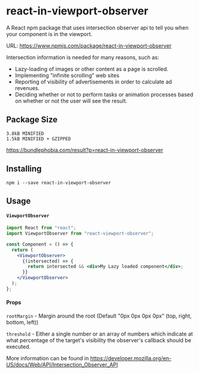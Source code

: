 # react-in-viewport-observer

A React npm package that uses intersection observer api to tell you when your component is in the viewport.

URL: https://www.npmjs.com/package/react-in-viewport-observer

Intersection information is needed for many reasons, such as:

- Lazy-loading of images or other content as a page is scrolled.
- Implementing "infinite scrolling" web sites
- Reporting of visibility of advertisements in order to calculate ad revenues.
- Deciding whether or not to perform tasks or animation processes based on whether or not the user will see the result.

## Package Size

```
3.8kB MINIFIED
1.5kB MINIFIED + GZIPPED
```

https://bundlephobia.com/result?p=react-in-viewport-observer

## Installing

```
npm i --save react-in-viewport-observer
```

## Usage

#### `ViewportObserver`

```jsx
import React from "react";
import ViewportObserver from "react-viewport-observer";

const Component = () => {
  return (
    <ViewportObserver>
      {(intersected) => {
        return intersected && <div>My Lazy loaded component</div>;
      }}
    </ViewportObserver>
  );
};
```

#### Props

`rootMargin` - Margin around the root (Default "0px 0px 0px 0px" (top, right, bottom, left))

`threshold` - Either a single number or an array of numbers which indicate at what percentage of the target's visibility the observer's callback should be executed.

More information can be found in https://developer.mozilla.org/en-US/docs/Web/API/Intersection_Observer_API

